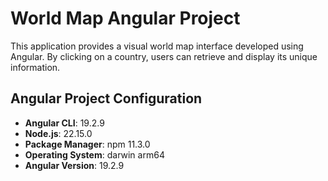 # World Map Angular Project

This application provides a visual world map interface developed using Angular. 
By clicking on a country, users can retrieve and display its unique information.

## Angular Project Configuration

- **Angular CLI**: 19.2.9
- **Node.js**: 22.15.0
- **Package Manager**: npm 11.3.0
- **Operating System**: darwin arm64
- **Angular Version**: 19.2.9